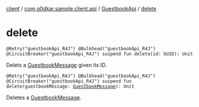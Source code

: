[client](../../index.md) / [com.g0dkar.sample.client.api](../index.md) / [GuestbookApi](index.md) / [delete](./delete.md)

# delete

`@Retry("guestbookApi_R4J") @Bulkhead("guestbookApi_R4J") @CircuitBreaker("guestbookApi_R4J") suspend fun delete(id: UUID): Unit`

Delets a [GuestbookMessage](../../com.g0dkar.sample.client.model/-guestbook-message/index.md) given its ID.

`@Retry("guestbookApi_R4J") @Bulkhead("guestbookApi_R4J") @CircuitBreaker("guestbookApi_R4J") suspend fun delete(guestbookMessage: `[`GuestbookMessage`](../../com.g0dkar.sample.client.model/-guestbook-message/index.md)`): Unit`

Deletes a [GuestbookMessage](../../com.g0dkar.sample.client.model/-guestbook-message/index.md).

